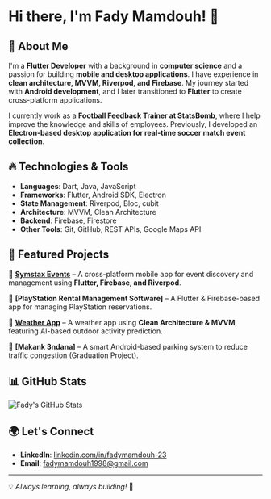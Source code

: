 # Hi there, I'm Fady Mamdouh! 👋

## 🚀 About Me
I'm a **Flutter Developer** with a background in **computer science** and a passion for building **mobile and desktop applications**. I have experience in **clean architecture, MVVM, Riverpod, and Firebase**. My journey started with **Android development**, and I later transitioned to **Flutter** to create cross-platform applications. 

I currently work as a **Football Feedback Trainer at StatsBomb**, where I help improve the knowledge and skills of employees. Previously, I developed an **Electron-based desktop application for real-time soccer match event collection**.

## 🔥 Technologies & Tools
- **Languages**: Dart, Java, JavaScript
- **Frameworks**: Flutter, Android SDK, Electron
- **State Management**: Riverpod, Bloc, cubit
- **Architecture**: MVVM, Clean Architecture
- **Backend**: Firebase, Firestore
- **Other Tools**: Git, GitHub, REST APIs, Google Maps API

## 📌 Featured Projects
🔹 **[Symstax Events](https://github.com/FadyMamdouhMaurice/eventsApp)** – A cross-platform mobile app for event discovery and management using **Flutter, Firebase, and Riverpod**.

🔹 **[PlayStation Rental Management Software]** – A Flutter & Firebase-based app for managing PlayStation reservations.

🔹 **[Weather App](https://github.com/FadyMamdouhMaurice/ai_weather_lussa)** – A weather app using **Clean Architecture & MVVM**, featuring AI-based outdoor activity prediction.

🔹 **[Makank 3ndana]** – A smart Android-based parking system to reduce traffic congestion (Graduation Project).

## 📊 GitHub Stats
![Fady's GitHub Stats](https://github-readme-stats.vercel.app/api?username=FadyMamdouhMaurice&show_icons=true&theme=radical)

## 🌍 Let's Connect
- **LinkedIn**: [linkedin.com/in/fadymamdouh-23](https://www.linkedin.com/in/fadymamdouh-23/)
- **Email**: [fadymamdouh1998@gmail.com](mailto:fadymamdouh1998@gmail.com)

---
💡 *Always learning, always building!* 🚀
